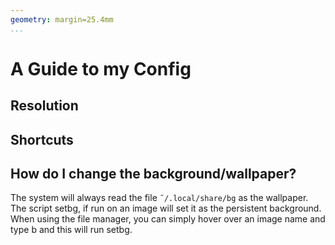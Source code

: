 ```yaml
---
geometry: margin=25.4mm
...
```


# A Guide to my Config

## Resolution

## Shortcuts

## How do I change the background/wallpaper?
The system will always read the file `˜/.local/share/bg` as the wallpaper. The script setbg, if run on an image will set it as the persistent background. When using the file manager, you can simply hover over an image name and type b and this will run setbg.
